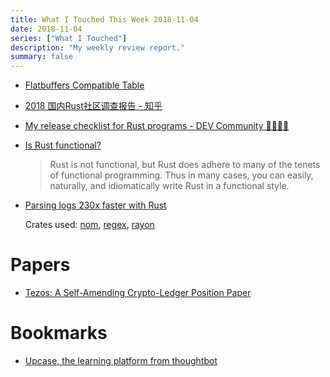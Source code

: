 ```yaml
---
title: What I Touched This Week 2018-11-04
date: 2018-11-04
series: ["What I Touched"]
description: "My weekly review report."
summary: false
---
```


* [Flatbuffers Compatible Table](https://blog.iany.me/2018/11/flatbuffers-compatible-table/)
* [2018 国内Rust社区调查报告 - 知乎](https://zhuanlan.zhihu.com/p/48236630)
* [My release checklist for Rust programs - DEV Community 👩‍💻👨‍💻](https://dev.to/sharkdp/my-release-checklist-for-rust-programs-1m33)
* [Is Rust functional?](https://www.fpcomplete.com/blog/2018/10/is-rust-functional)

    > Rust is not functional, but Rust does adhere to many of the tenets of functional programming. Thus in many cases, you can easily, naturally, and idiomatically write Rust in a functional style.

* [Parsing logs 230x faster with Rust](https://andre.arko.net/2018/10/25/parsing-logs-230x-faster-with-rust/)

    Crates used: [nom](https://github.com/Geal/nom), [regex](https://github.com/rust-lang/regex), [rayon](https://github.com/rayon-rs/rayon)

# Papers

* [Tezos: A Self-Amending Crypto-Ledger Position Paper](https://tezos.com/pdf/position_paper.pdf)

# Bookmarks

- [Upcase, the learning platform from thoughtbot](https://thoughtbot.com/upcase/practice)
